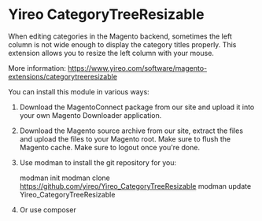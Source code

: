 Yireo CategoryTreeResizable
===========================
When editing categories in the Magento backend, sometimes the left column is not wide enough to display the category titles properly.
This extension allows you to resize the left column with your mouse.

More information: https://www.yireo.com/software/magento-extensions/categorytreeresizable

You can install this module in various ways:

1) Download the MagentoConnect package from our site and upload it into your own Magento
Downloader application.

2) Download the Magento source archive from our site, extract the files and upload the
files to your Magento root. Make sure to flush the Magento cache. Make sure to logout 
once you're done.

3) Use modman to install the git repository for you:

    modman init
    modman clone https://github.com/yireo/Yireo_CategoryTreeResizable
    modman update Yireo_CategoryTreeResizable

4) Or use composer
